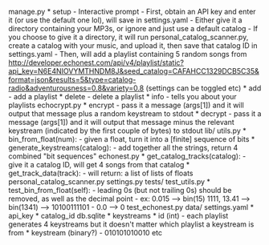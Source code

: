 manage.py
	* setup
		- Interactive prompt
		- First, obtain an API key and enter it (or use the default one lol), will save in settings.yaml
		- Either give it a directory containing your MP3s, or ignore and just use a default catalog
		- If you choose to give it a directory, it will run personal_catalog_scanner.py, create a catalog with your music, and upload it, then save that catalog ID in settings.yaml
		- Then, will add a playlist containing 5 random songs from http://developer.echonest.com/api/v4/playlist/static?api_key=N6E4NIOVYMTHNDM8J&seed_catalog=CAFAHCC1329DCB5C35&format=json&results=5&type=catalog-radio&adventurousness=0.8&variety=0.8 (settings can be toggled etc)
	* add
		- add a playlist
	* delete
		- delete a playlist
	* info
		- tells you about your playlists
echocrypt.py
	* encrypt
		- pass it a message (args[1]) and it will output that message plus a random keystream to stdout
	* decrypt
		- pass it a message (args[1]) and it will output that message minus the relevant keystream (indicated by the first couple of bytes) to stdout
lib/
	utils.py
		* bin_from_float(num):
			- given a float, turn it into a [finite] sequence of bits
		* generate_keystreams(catalog):
			- add together all the strings, return 4 combined "bit sequences"
	echonest.py
		* get_catalog_tracks(catalog):
			- give it a catalog ID, will get 4 songs from that catalog
		* get_track_data(track):
			- will return: a list of lists of floats
	personal_catalog_scanner.py
	settings.py
tests/
	test_utils.py
		* test_bin_from_float(self):
			- leading 0s (but not trailing 0s) should be removed, as well as the decimal point
			- ex: 0.015 --> bin(15) 1111, 13.41 --> bin(1341) --> 10100111101
			- 0.0 --> 0
	test_echonest.py
data/
	settings.yaml
		* api_key
		* catalog_id
	db.sqlite
		* keystreams
			* id (int) - each playlist generates 4 keystreams but it doesn't matter which playlist a keystream is from
			* keystream (binary?) - 010101010010 etc

